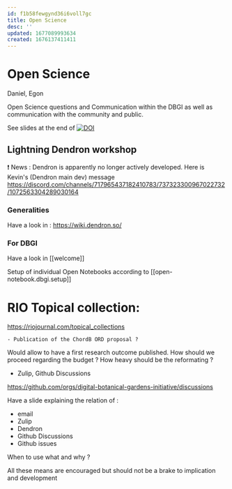 ```yaml
---
id: f1b58fewgynd36i6voll7gc
title: Open Science
desc: ''
updated: 1677089993634
created: 1676137411411
---
```


# Open Science

Daniel, Egon 


Open Science questions and Communication within the DBGI as well as communication with the community and public.

See slides at the end of <a href="https://doi.org/10.5281/zenodo.7663471"><img src="https://zenodo.org/badge/DOI/10.5281/zenodo.7663471.svg" alt="DOI"></a>

## Lightning Dendron workshop

❗ News : Dendron is apparently no longer actively developed. Here is Kevin's (Dendron main dev) message https://discord.com/channels/717965437182410783/737323300967022732/1072563304289030164


### Generalities 

Have a look in : https://wiki.dendron.so/

### For DBGI

Have a look in [[welcome]] 

Setup of individual Open Notebooks according to [[open-notebook.dbgi.setup]]


# RIO Topical collection:  
https://riojournal.com/topical_collections

    - Publication of the ChordB ORD proposal ?

Would allow to have a first research outcome published. 
    How should we proceed regarding the budget ? How heavy should be the reformating ? 

- Zulip, Github Discussions

https://github.com/orgs/digital-botanical-gardens-initiative/discussions

Have a slide explaining the relation of :

- email
- Zulip
- Dendron
- Github Discussions
- Github issues

When to use what and why ?

All these means are encouraged but should not be a brake to implication and development